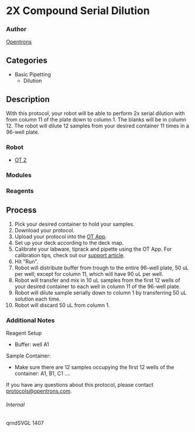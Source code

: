 # 2X Compound Serial Dilution

### Author
[Opentrons](http://www.opentrons.com/)

## Categories
* Basic Pipetting
    * Dilution

## Description
With this protocol, your robot will be able to perform 2x serial dilution with from column 11 of the plate down to column 1. The blanks will be in column 12. The robot will dilute 12 samples from your desired container 11 times in a 96-well plate.

### Robot
* [OT 2](https://opentrons.com/ot-2)

### Modules

### Reagents

## Process
1. Pick your desired container to hold your samples.
2. Download your protocol.
3. Upload your protocol into the [OT App](https://opentrons.com/ot-app).
4. Set up your deck according to the deck map.
5. Calibrate your labware, tiprack and pipette using the OT App. For calibration tips, check out our [support article](https://support.opentrons.com/ot-2/getting-started-software-setup/deck-calibration).
6. Hit "Run".
7. Robot will distribute buffer from trough to the entire 96-well plate, 50 uL per well; except for column 11, which will have 90 uL per well.
8. Robot will transfer and mix in 10 uL samples from the first 12 wells of your desired container to each well in column 11 of the 96-well plate.
9. Robot will dilute sample serially down to column 1 by transferring 50 uL solution each time.
10. Robot will discard 50 uL from column 1.

### Additional Notes
Reagent Setup
* Buffer: well A1

Sample Container:
* Make sure there are 12 samples occupying the first 12 wells of the container: A1, B1, C1 ....

If you have any questions about this protocol, please contact protocols@opentrons.com.

###### Internal
qrndSVGL
1407
